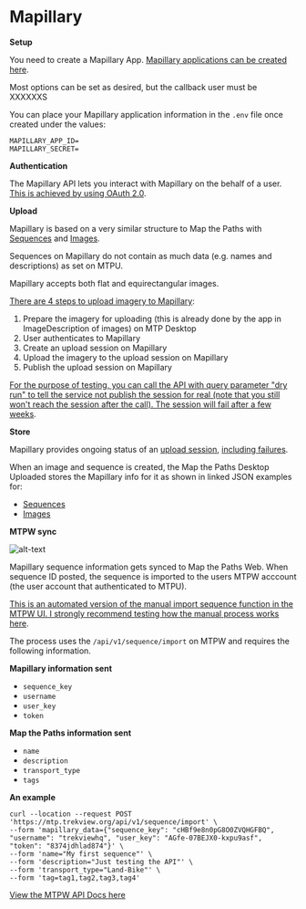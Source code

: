 # Mapillary

**Setup**

You need to create a Mapillary App. [Mapillary applications can be created here](https://www.mapillary.com/dashboard/developers).

Most options can be set as desired, but the callback user must be XXXXXXS

You can place your Mapillary application information in the `.env` file once created under the values:

```text
MAPILLARY_APP_ID=
MAPILLARY_SECRET=
```

**Authentication**

The Mapillary API lets you interact with Mapillary on the behalf of a user. [This is achieved by using OAuth 2.0](https://www.mapillary.com/developer/api-documentation/#oauth).

**Upload**

Mapillary is based on a very similar structure to Map the Paths with [Sequences](https://www.mapillary.com/developer/api-documentation/#sequences) and [Images](https://www.mapillary.com/developer/api-documentation/#images).

Sequences on Mapillary do not contain as much data \(e.g. names and descriptions\) as set on MTPU.

Mapillary accepts both flat and equirectangular images.

[There are 4 steps to upload imagery to Mapillary](https://www.mapillary.com/developer/api-documentation/#uploading-imagery):

1. Prepare the imagery for uploading \(this is already done by the app in ImageDescription of images\) on MTP Desktop
2. User authenticates to Mapillary
3. Create an upload session on Mapillary
4. Upload the imagery to the upload session on Mapillary
5. Publish the upload session on Mapillary

[For the purpose of testing, you can call the API with query parameter "dry run" to tell the service not publish the session for real \(note that you still won't reach the session after the call\). The session will fail after a few weeks](https://www.mapillary.com/developer/api-documentation/#publish-an-upload-session).

**Store**

Mapillary provides ongoing status of an [upload session](https://www.mapillary.com/developer/api-documentation/#the-open-upload-session-object), [including failures](https://www.mapillary.com/developer/api-documentation/#the-failed-upload-session-object).

When an image and sequence is created, the Map the Paths Desktop Uploaded stores the Mapillary info for it as shown in linked JSON examples for:

* [Sequences](https://www.mapillary.com/developer/api-documentation/#the-sequence-object)
* [Images](https://www.mapillary.com/developer/api-documentation/#the-image-object)

**MTPW sync**

![alt-text](https://raw.githubusercontent.com/wiki/trek-view/mtp-desktop-uploader/images/mtpu-mapillary-mtpw.png)

Mapillary sequence information gets synced to Map the Paths Web. When sequence ID posted, the sequence is imported to the users MTPW acccount \(the user account that authenticated to MTPU\).

[This is an automated version of the manual import sequence function in the MTPW UI. I strongly recommend testing how the manual process works here](https://mtp.trekview.org/sequence/import-sequence-list).

The process uses the `/api/v1/sequence/import` on MTPW and requires the following information.

**Mapillary information sent**

* `sequence_key`
* `username`
* `user_key`
* `token`

**Map the Paths information sent**

* `name`
* `description`
* `transport_type`
* `tags`

**An example**

```text
curl --location --request POST 'https://mtp.trekview.org/api/v1/sequence/import' \
--form 'mapillary_data={"sequence_key": "cHBf9e8n0pG8O0ZVQHGFBQ", "username": "trekviewhq", "user_key": "AGfe-07BEJX0-kxpu9asf", "token": "8374jdhlad874"}' \
--form 'name="My first sequence"' \
--form 'description="Just testing the API"' \
--form 'transport_type="Land-Bike"' \
--form 'tag=tag1,tag2,tag3,tag4'
```

[View the MTPW API Docs here](https://documenter.getpostman.com/view/11425903/TVCfVnZ2)

